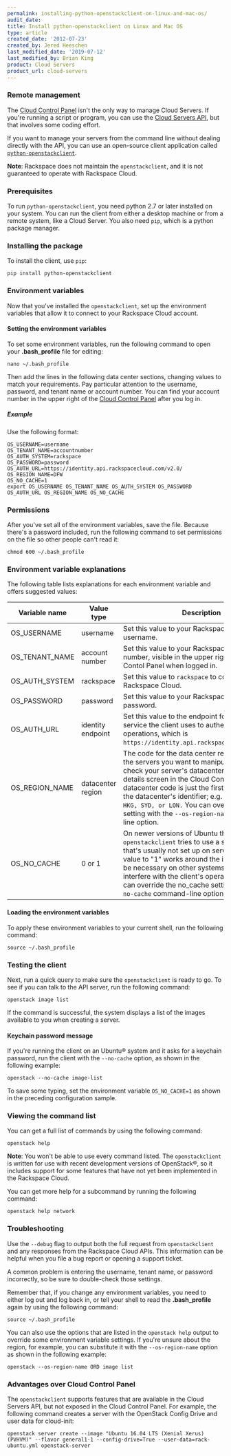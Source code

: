 ```yaml
---
permalink: installing-python-openstackclient-on-linux-and-mac-os/
audit_date:
title: Install python-openstackclient on Linux and Mac OS
type: article
created_date: '2012-07-23'
created_by: Jered Heeschen
last_modified_date: '2019-07-12'
last_modified_by: Brian King
product: Cloud Servers
product_url: cloud-servers
---
```


### Remote management

The [Cloud Control Panel](https://login.rackspace.com) isn't the only way to
manage Cloud Servers. If you're running a script or program, you can use the
[Cloud Servers API](http://developer.rackspace.com/docs/cloud-servers/v2/developer-guide/),
but that involves some coding effort.

If you want to manage your servers from the command line without dealing
directly with the API, you can use an open-source client application
called [`python-openstackclient`](http://pypi.python.org/pypi/python-openstackclient/).

**Note**: Rackspace does not maintain the `openstackclient`, and it is not
guaranteed to operate with Rackspace Cloud.

### Prerequisites

To run `python-openstackclient`, you need python 2.7 or later installed on
your system. You can run the client from either a desktop machine or
from a remote system, like a Cloud Server. You also need `pip`, which is a python package manager.

### Installing the package

To install the client, use `pip`:

    pip install python-openstackclient


### Environment variables

Now that you've installed the `openstackclient`, set up the environment variables that
allow it to connect to your Rackspace Cloud account.

#### Setting the environment variables

To set some environment variables, run the following command to open your
**.bash_profile** file for editing:

    nano ~/.bash_profile

Then add the lines in the following data center sections, changing values to
match your requirements. Pay particular attention to the username, password,
and tenant name or account number. You can find your account number
in the upper right of the [Cloud Control Panel](https://login.rackspace.com)
after you log in.

##### Example

Use the following format:

    OS_USERNAME=username
    OS_TENANT_NAME=accountnumber
    OS_AUTH_SYSTEM=rackspace
    OS_PASSWORD=password
    OS_AUTH_URL=https://identity.api.rackspacecloud.com/v2.0/
    OS_REGION_NAME=DFW
    OS_NO_CACHE=1
    export OS_USERNAME OS_TENANT_NAME OS_AUTH_SYSTEM OS_PASSWORD OS_AUTH_URL OS_REGION_NAME OS_NO_CACHE


### Permissions

After you've set all of the environment variables, save the file. Because
there's a password included, run the following command to set permissions on
the file so other people can't read it:

    chmod 600 ~/.bash_profile

### Environment variable explanations

The following table lists explanations for each environment variable and
offers suggested values:

| Variable name    | Value type          | Description                                                                                                                                                                                                                                                                                                                                                                                     |
|------------------|---------------------|-------------------------------------------------------------------------------------------------------------------------------------------------------------------------------------------------------------------------------------------------------------------------------------------------------------------------------------------------------------------------------------------------|
| OS\_USERNAME     | username            | Set this value to your Rackspace Cloud account username.                                                                                                                                                                                                                                                                                                                                        |
| OS\_TENANT\_NAME | account number      | Set this value to your Rackspace Cloud account number, visible in the upper right of the Cloud Contol Panel when logged in.                                                                                                                                                                                                                                                                     |
| OS\_AUTH\_SYSTEM | rackspace           | Set this value to `rackspace` to connect to the Rackspace Cloud.                                                                                                                                                                                                                                                                                                                                |
| OS\_PASSWORD     | password | Set this value to your Rackspace Cloud account password.         |
| OS\_AUTH\_URL    | identity endpoint   | Set this value to the endpoint for the identity service the client uses to authenticate for API operations, which is `https://identity.api.rackspacecloud.com/v2.0`.                                                                             |
| OS\_REGION\_NAME | datacenter region   | The code for the data center region containing the servers you want to manipulate. You can check your server's datacenter by checking its details screen in the Cloud Control Panel. The datacenter code is just the first three letters of the datacenter's identifier; e.g. `DFW, IAD, ORD, HKG, SYD, or LON.` You can override the region setting with the `--os-region-name` command-line option. |
| OS\_NO\_CACHE    | 0 or 1              | On newer versions of Ubuntu the `openstackclient` tries to use a system keyring that's usually not set up on servers. Setting this value to "1" works around the issue. It shouldn't be necessary on other systems, but it shouldn't interfere with the client's operations either. You can override the no\_cache setting with the `--no-cache` command-line option.                             |

#### Loading the environment variables

To apply these environment variables to your current shell, run the following
command:

    source ~/.bash_profile

### Testing the client

Next, run a quick query to make sure the `openstackclient` is ready to go.
To see if you can talk to the API server, run the following command:

    openstack image list

If the command is successful, the system displays a list of the images available
to you when creating a server.

#### Keychain password message

If you're running the client on an Ubuntu&reg; system and it asks for a
keychain password, run the client with the  `--no-cache` option, as shown in
the following example:

    openstack --no-cache image-list

To save some typing, set the environment variable `OS_NO_CACHE=1` as shown in
the preceding configuration sample.

### Viewing the command list

You can get a full list of commands by using the following command:

    openstack help

**Note**: You won't be able to use every command listed. The
`openstackclient` is written for use with recent development versions of
OpenStack&reg;, so it includes support for some features that have not yet
been implemented in the Rackspace Cloud.

You can get more help for a subcommand by running the following command:

    openstack help network

### Troubleshooting

Use the `--debug` flag to output both the full request from `openstackclient` and any responses from the Rackspace Cloud APIs. This information can be helpful when you file a bug report or opening a support ticket.

A common problem is entering the username, tenant name, or password
incorrectly, so be sure to double-check those settings.

Remember that, if you change any environment variables, you need to
either log out and log back in, or tell your shell to read the
**.bash_profile** again by using the following command:

    source ~/.bash_profile

You can also use the options that are listed in the `openstack help` output
to override some environment variable settings. If you're unsure about
the region, for example, you can substitute it with the
`--os-region-name` option as shown in the following example:

    openstack --os-region-name ORD image list

### Advantages over Cloud Control Panel

The `openstackclient` supports features that are available in the Cloud Servers API, but not exposed in the Cloud Control Panel. For example, the following command creates a server with the OpenStack Config Drive and user data for cloud-init:

    openstack server create --image "Ubuntu 16.04 LTS (Xenial Xerus) (PVHVM)" --flavor general1-1 --config-drive=True --user-data=rack-ubuntu.yml openstack-server
